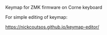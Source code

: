 
Keymap for ZMK firmware on Corne keyboard

For simple editing of keymap:

https://nickcoutsos.github.io/keymap-editor/
